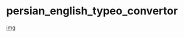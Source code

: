 # persian_english_typeo_convertor

[img](https://github.com/mohammadhoseinazaddel/persian_english_typeo_convertor/blob/main/statics/first_pack.png)
